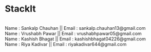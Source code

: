 <h1>StackIt</h1>
<br>
Name : Sankalp Chauhan || Email : sankalp.chauhan13@gmail.com
<br> 
Name : Vrushabh Pawar || Email : vrushabhpawar05@gmail.com
<br>
Name : Kashish Bhagat || Email : kashishbhagat04226@gmail.com
<br> 
Name : Riya Kadivar || Email : riyakadivar644@gmail.com

